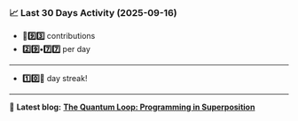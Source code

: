 <!--START_STATS-->
### 📈 Last 30 Days Activity (2025-09-16)  
- **🎱9️⃣3️⃣** contributions  
- **2️⃣9️⃣•7️⃣7️⃣** per day
---
- **1️⃣0️⃣🎱** day streak!
---
📝 **Latest blog:** [**The Quantum Loop: Programming in Superposition**](https://andriak.com/blog/quantum-loop)
<!--END_STATS-->
